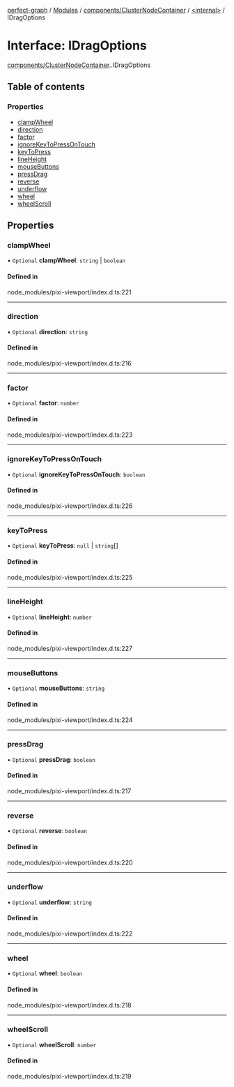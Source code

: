 [perfect-graph](../README.md) / [Modules](../modules.md) / [components/ClusterNodeContainer](../modules/components_ClusterNodeContainer.md) / [<internal\>](../modules/components_ClusterNodeContainer._internal_.md) / IDragOptions

# Interface: IDragOptions

[components/ClusterNodeContainer](../modules/components_ClusterNodeContainer.md).[<internal>](../modules/components_ClusterNodeContainer._internal_.md).IDragOptions

## Table of contents

### Properties

- [clampWheel](components_ClusterNodeContainer._internal_.IDragOptions.md#clampwheel)
- [direction](components_ClusterNodeContainer._internal_.IDragOptions.md#direction)
- [factor](components_ClusterNodeContainer._internal_.IDragOptions.md#factor)
- [ignoreKeyToPressOnTouch](components_ClusterNodeContainer._internal_.IDragOptions.md#ignorekeytopressontouch)
- [keyToPress](components_ClusterNodeContainer._internal_.IDragOptions.md#keytopress)
- [lineHeight](components_ClusterNodeContainer._internal_.IDragOptions.md#lineheight)
- [mouseButtons](components_ClusterNodeContainer._internal_.IDragOptions.md#mousebuttons)
- [pressDrag](components_ClusterNodeContainer._internal_.IDragOptions.md#pressdrag)
- [reverse](components_ClusterNodeContainer._internal_.IDragOptions.md#reverse)
- [underflow](components_ClusterNodeContainer._internal_.IDragOptions.md#underflow)
- [wheel](components_ClusterNodeContainer._internal_.IDragOptions.md#wheel)
- [wheelScroll](components_ClusterNodeContainer._internal_.IDragOptions.md#wheelscroll)

## Properties

### clampWheel

• `Optional` **clampWheel**: `string` \| `boolean`

#### Defined in

node_modules/pixi-viewport/index.d.ts:221

___

### direction

• `Optional` **direction**: `string`

#### Defined in

node_modules/pixi-viewport/index.d.ts:216

___

### factor

• `Optional` **factor**: `number`

#### Defined in

node_modules/pixi-viewport/index.d.ts:223

___

### ignoreKeyToPressOnTouch

• `Optional` **ignoreKeyToPressOnTouch**: `boolean`

#### Defined in

node_modules/pixi-viewport/index.d.ts:226

___

### keyToPress

• `Optional` **keyToPress**: ``null`` \| `string`[]

#### Defined in

node_modules/pixi-viewport/index.d.ts:225

___

### lineHeight

• `Optional` **lineHeight**: `number`

#### Defined in

node_modules/pixi-viewport/index.d.ts:227

___

### mouseButtons

• `Optional` **mouseButtons**: `string`

#### Defined in

node_modules/pixi-viewport/index.d.ts:224

___

### pressDrag

• `Optional` **pressDrag**: `boolean`

#### Defined in

node_modules/pixi-viewport/index.d.ts:217

___

### reverse

• `Optional` **reverse**: `boolean`

#### Defined in

node_modules/pixi-viewport/index.d.ts:220

___

### underflow

• `Optional` **underflow**: `string`

#### Defined in

node_modules/pixi-viewport/index.d.ts:222

___

### wheel

• `Optional` **wheel**: `boolean`

#### Defined in

node_modules/pixi-viewport/index.d.ts:218

___

### wheelScroll

• `Optional` **wheelScroll**: `number`

#### Defined in

node_modules/pixi-viewport/index.d.ts:219

